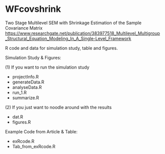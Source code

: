 # WFcovshrink
Two Stage Multilevel SEM with Shrinkage Estimation of the Sample Covariance Matrix
https://www.researchgate.net/publication/383977518_Multilevel_Multigroup_Structural_Equation_Modeling_In_A_Single-Level_Framework

R code and data for simulation study, table and figures.

Simulation Study & Figures:

(1) If you want to run the simulation study
-  projectInfo.R
-  generateData.R
-  analyseData.R
-  run_1.R
-  summarize.R

(2) If you just want to noodle around with the results
-  dat.R
-  figures.R

Example Code from Article & Table:
-  exRcode.R
-  Tab_from_exRcode.R
